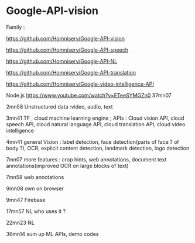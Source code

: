 # Google-API-vision

Family : 

https://github.com/Homniserv/Google-API-vision 

https://github.com/Homniserv/Google-API-speech 

https://github.com/Homniserv/Google-API-NL 

https://github.com/Homniserv/Google-API-translation 

https://github.com/Homniserv/Google-video-intelligence-API


Node.js https://www.youtube.com/watch?v=ETeeSYMGZn0  37mn07

2mn58 Unstructured data :video, audio, text

3mn41 TF , cloud machine learning engine ;  APIs : Cloud vision API, cloud speech API, cloud natural language API, cloud translation API, cloud video intelligence

4mn41 general Vision : label detection, face detection(parts of face ? of body ?), OCR, explicit content detection, landmark detection, logo detection

7mn07 more features : crop hints, web annotations, document text annotations(improved OCR on large blocks of text)

7mn58 web annotations

9mn08 own on browser 

9mn47 Firebase 

17mn57 NL who uses it ?

22mn23 NL


36mn14 sum up ML APIs, demo codes
